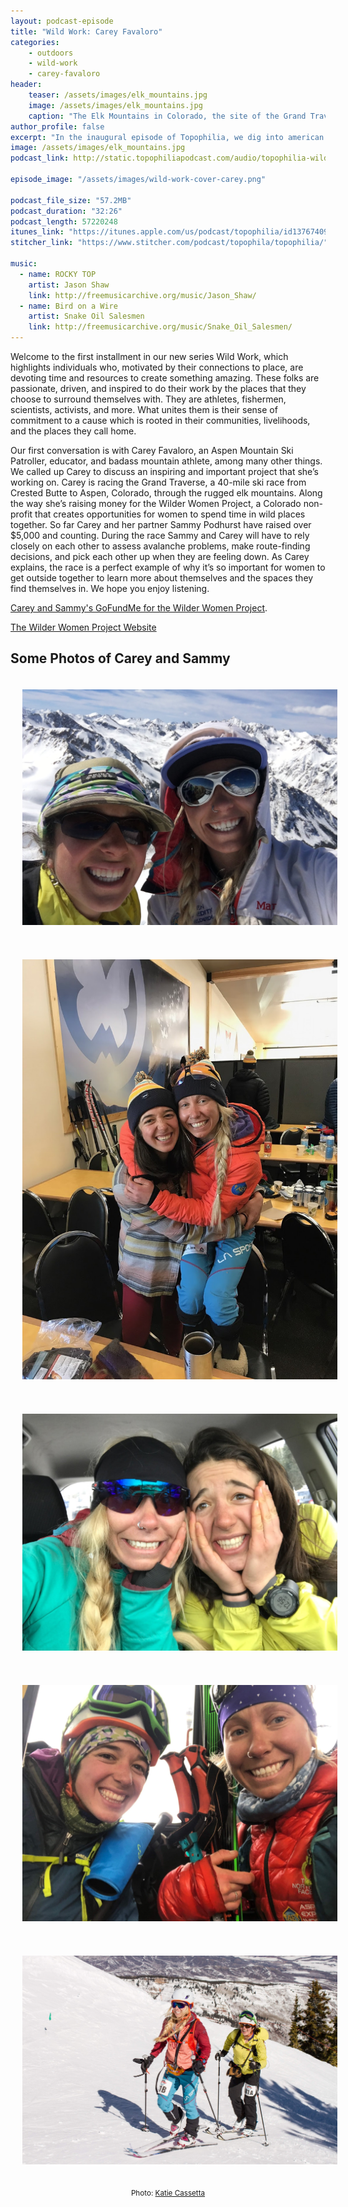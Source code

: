 ```yaml
---
layout: podcast-episode
title: "Wild Work: Carey Favaloro"
categories:
    - outdoors
    - wild-work
    - carey-favaloro
header:
    teaser: /assets/images/elk_mountains.jpg
    image: /assets/images/elk_mountains.jpg
    caption: "The Elk Mountains in Colorado, the site of the Grand Traverse ski race."
author_profile: false
excerpt: "In the inaugural episode of Topophilia, we dig into american Wilderness, past and future."
image: /assets/images/elk_mountains.jpg
podcast_link: http://static.topophiliapodcast.com/audio/topophilia-wild-work-carey-favaloro-final.mp3

episode_image: "/assets/images/wild-work-cover-carey.png"

podcast_file_size: "57.2MB"
podcast_duration: "32:26"
podcast_length: 57220248
itunes_link: "https://itunes.apple.com/us/podcast/topophilia/id1376740928"
stitcher_link: "https://www.stitcher.com/podcast/topophila/topophilia/"

music:
  - name: ROCKY TOP
    artist: Jason Shaw
    link: http://freemusicarchive.org/music/Jason_Shaw/
  - name: Bird on a Wire
    artist: Snake Oil Salesmen
    link: http://freemusicarchive.org/music/Snake_Oil_Salesmen/
---
```


<style>
  .buffer {padding: 19px}
</style>

Welcome to the first installment in our new series Wild Work, which highlights individuals who, motivated by their connections to place, are devoting time and resources to create something amazing. These folks are passionate, driven, and inspired to do their work by the places that they choose to surround themselves with. They are athletes, fishermen, scientists, activists, and more. What unites them is their sense of commitment to a cause which is rooted in their communities, livelihoods, and the places they call home.

Our first conversation is with Carey Favaloro, an Aspen Mountain Ski Patroller, educator, and badass mountain athlete, among many other things. We called up Carey to discuss an inspiring and important project that she’s working on. Carey is racing the Grand Traverse, a 40-mile ski race from Crested Butte to Aspen, Colorado, through the rugged elk mountains. Along the way she’s raising money for the Wilder Women Project, a Colorado non-profit that creates opportunities for women to spend time in wild places together. So far Carey and her partner Sammy Podhurst have raised over $5,000 and counting. During the race Sammy and Carey will have to rely closely on each other to assess avalanche problems, make route-finding decisions, and pick each other up when they are feeling down. As Carey explains, the race is a perfect example of why it’s so important for women to get outside together to learn more about themselves and the spaces they find themselves in. We hope you enjoy listening.

[Carey and Sammy's GoFundMe for the Wilder Women Project](https://www.gofundme.com/wilder-women-unite).

[The Wilder Women Project Website](https://www.wilderwomenproject.org/)



## Some Photos of Carey and Sammy

<div>
  <p><img class='buffer' src="/assets/images/carey_sammy_0.JPG"></p>
  <p><img class='buffer' src="/assets/images/carey_sammy_1.JPG"></p>
  <p><img class='buffer' src="/assets/images/carey_sammy_2.JPG"></p>
  <p><img class='buffer' src="/assets/images/carey_sammy_3.JPG"></p>
  <p><img class = 'buffer' src='/assets/images/carey_sammy_po4.jpg'><p style='margin: 0 auto; text-align: center'><small>Photo: <a href="https://www.katiecassetta.com/">Katie Cassetta</a></small></p></p>

</div>
